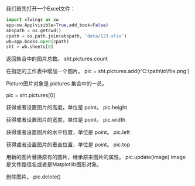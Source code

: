 我们首先打开一个Excel文件：

```python
import xlwings as xw
app=xw.App(visible=True,add_book=False)
abspath = os.getcwd()
cpath = os.path.join(abspath, 'data/123.xlsx')
wb=app.books.open(cpath)
sht = wb.sheets[0]
```

返回集合中的图片总数。
sht.pictures.count

在指定的工作表中增加一个图片。
pic = sht.pictures.add(r'C:\path\to\file.png')

Picture图片对象是 pictures 集合中的一员。

pic = sht.pictures[0]

获得或者设置图片的高度，单位是 point。
pic.height

获得或者设置图片的宽度，单位是 point。
pic.width

获得或者设置图片的水平位置，单位是 point。
pic.left

获得或者设置图片的垂直位置，单位是 point。
pic.top

用新的图片替换原有的图片，继承原来图片的属性。
pic.update(image)
image是文件路径名或者是Matplotlib图形对象。

删除图片。
pic.delete()